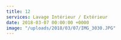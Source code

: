 ```yaml
---
title: 12
services: Lavage Intérieur / Extérieur
date: 2018-03-07 00:00:00 +0000
image: "/uploads/2018/03/07/IMG_3030.JPG"
---
```

